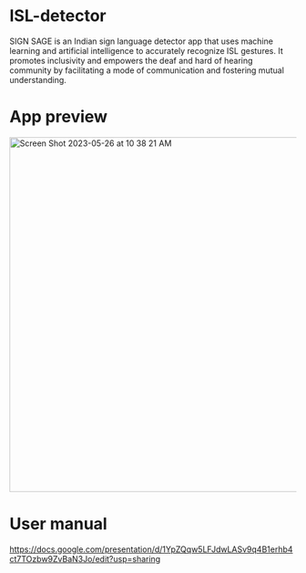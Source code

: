 # ISL-detector
SIGN SAGE is an Indian sign language detector app that uses machine learning and artificial intelligence to accurately recognize ISL gestures. It promotes inclusivity and empowers the deaf and hard of hearing community by facilitating a mode of communication and fostering mutual understanding. 

# App preview

<img width="622" alt="Screen Shot 2023-05-26 at 10 38 21 AM" src="https://github.com/ChandniWadhwa/ISL-detector/assets/135064264/47210e36-c88b-4e5b-b723-a87015640781">

# User manual

https://docs.google.com/presentation/d/1YpZQqw5LFJdwLASv9q4B1erhb4ct7TOzbw9ZvBaN3Jo/edit?usp=sharing



